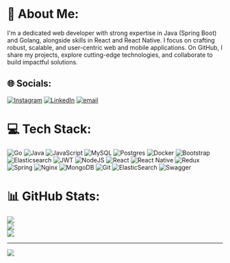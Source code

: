 # 💫 About Me:
I'm a dedicated web developer with strong expertise in Java (Spring Boot) and Golang, alongside skills in React and React Native. I focus on crafting robust, scalable, and user-centric web and mobile applications. On GitHub, I share my projects, explore cutting-edge technologies, and collaborate to build impactful solutions.


## 🌐 Socials:
[![Instagram](https://img.shields.io/badge/Instagram-%23E4405F.svg?logo=Instagram&logoColor=white)](https://instagram.com/fabianus9696) [![LinkedIn](https://img.shields.io/badge/LinkedIn-%230077B5.svg?logo=linkedin&logoColor=white)](https://www.linkedin.com/in/fabianus-jericho-hjs-b57982271) [![email](https://img.shields.io/badge/Email-D14836?logo=gmail&logoColor=white)](mailto:fabianusjeriko@gmail.com) 

# 💻 Tech Stack:
![Go](https://img.shields.io/badge/go-%2300ADD8.svg?style=for-the-badge&logo=go&logoColor=white) ![Java](https://img.shields.io/badge/java-%23ED8B00.svg?style=for-the-badge&logo=openjdk&logoColor=white) ![JavaScript](https://img.shields.io/badge/javascript-%23323330.svg?style=for-the-badge&logo=javascript&logoColor=%23F7DF1E) ![MySQL](https://img.shields.io/badge/mysql-4479A1.svg?style=for-the-badge&logo=mysql&logoColor=white) ![Postgres](https://img.shields.io/badge/postgres-%23316192.svg?style=for-the-badge&logo=postgresql&logoColor=white) ![Docker](https://img.shields.io/badge/docker-%230db7ed.svg?style=for-the-badge&logo=docker&logoColor=white) ![Bootstrap](https://img.shields.io/badge/bootstrap-%238511FA.svg?style=for-the-badge&logo=bootstrap&logoColor=white) ![Elasticsearch](https://img.shields.io/badge/elasticsearch-%230377CC.svg?style=for-the-badge&logo=elasticsearch&logoColor=white) ![JWT](https://img.shields.io/badge/JWT-black?style=for-the-badge&logo=JSON%20web%20tokens) ![NodeJS](https://img.shields.io/badge/node.js-6DA55F?style=for-the-badge&logo=node.js&logoColor=white) ![React](https://img.shields.io/badge/react-%2320232a.svg?style=for-the-badge&logo=react&logoColor=%2361DAFB) ![React Native](https://img.shields.io/badge/react_native-%2320232a.svg?style=for-the-badge&logo=react&logoColor=%2361DAFB) ![Redux](https://img.shields.io/badge/redux-%23593d88.svg?style=for-the-badge&logo=redux&logoColor=white) ![Spring](https://img.shields.io/badge/spring-%236DB33F.svg?style=for-the-badge&logo=spring&logoColor=white) ![Nginx](https://img.shields.io/badge/nginx-%23009639.svg?style=for-the-badge&logo=nginx&logoColor=white) ![MongoDB](https://img.shields.io/badge/MongoDB-%234ea94b.svg?style=for-the-badge&logo=mongodb&logoColor=white) ![Git](https://img.shields.io/badge/git-%23F05033.svg?style=for-the-badge&logo=git&logoColor=white) ![ElasticSearch](https://img.shields.io/badge/-ElasticSearch-005571?style=for-the-badge&logo=elasticsearch) ![Swagger](https://img.shields.io/badge/-Swagger-%23Clojure?style=for-the-badge&logo=swagger&logoColor=white)
# 📊 GitHub Stats:
![](https://github-readme-stats.vercel.app/api?username=FJericho&theme=dark&hide_border=false&include_all_commits=true&count_private=false)<br/>
![](https://nirzak-streak-stats.vercel.app/?user=FJericho&theme=dark&hide_border=false)<br/>
![](https://github-readme-stats.vercel.app/api/top-langs/?username=FJericho&theme=dark&hide_border=false&include_all_commits=true&count_private=true&layout=compact)

---
[![](https://visitcount.itsvg.in/api?id=FJericho&icon=0&color=8)](https://visitcount.itsvg.in)

<!-- Proudly created with GPRM ( https://gprm.itsvg.in ) -->
